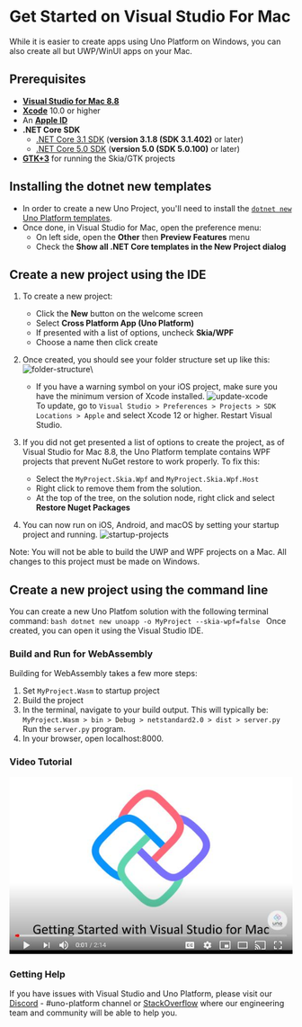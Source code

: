# Get Started on Visual Studio For Mac

While it is easier to create apps using Uno Platform on Windows, you can also create all but UWP/WinUI apps on your Mac.

## Prerequisites
* [**Visual Studio for Mac 8.8**](https://visualstudio.microsoft.com/vs/mac/)
* [**Xcode**](https://apps.apple.com/us/app/xcode/id497799835?mt=12) 10.0 or higher
* An [**Apple ID**](https://support.apple.com/en-us/HT204316)
* **.NET Core SDK**
    * [.NET Core 3.1 SDK](https://dotnet.microsoft.com/download/dotnet-core/3.1) (**version 3.1.8 (SDK 3.1.402)** or later)
    * [.NET Core 5.0 SDK](https://dotnet.microsoft.com/download/dotnet-core/5.0) (**version 5.0 (SDK 5.0.100)** or later)
* [**GTK+3**](https://formulae.brew.sh/formula/gtk+3) for running the Skia/GTK projects

## Installing the dotnet new templates
- In order to create a new Uno Project, you'll need to install the [`dotnet new` Uno Platform templates](get-started-dotnet-new.md).
- Once done, in Visual Studio for Mac, open the preference menu:
  - On left side, open the **Other** then **Preview Features** menu
  - Check the **Show all .NET Core templates in the New Project dialog**

## Create a new project using the IDE
1. To create a new project:
    - Click the **New** button on the welcome screen
    - Select **Cross Platform App (Uno Platform)**
    - If presented with a list of options, uncheck **Skia/WPF**
    - Choose a name then click create

1. Once created, you should see your folder structure set up like this:
![folder-structure](Assets/quick-start/vs-mac-folder-structure.png)\
    - If you have a warning symbol on your iOS project, make sure you have the minimum version of Xcode installed.
![update-xcode](Assets/quick-start/xcode-version-warning.jpg)\
To update, go to `Visual Studio > Preferences > Projects > SDK Locations > Apple` and select Xcode 12 or higher.
Restart Visual Studio.
1. If you did not get presented a list of options to create the project, as of Visual Studio for Mac 8.8, the Uno Platform template contains WPF projects that prevent NuGet restore to work properly. To fix this:
    - Select the `MyProject.Skia.Wpf` and `MyProject.Skia.Wpf.Host`
    - Right click to remove them from the solution.
    - At the top of the tree, on the solution node, right click and select **Restore Nuget Packages**
1. You can now run on iOS, Android, and macOS by setting your startup project and running.
![startup-projects](Assets/quick-start/vs-mac-build.png)
   
Note: You will not be able to build the UWP and WPF projects on a Mac. All changes to this project must be made on Windows.

## Create a new project using the command line

You can create a new Uno Platfom solution with the following terminal command:
    ```bash
    dotnet new unoapp -o MyProject --skia-wpf=false
    ```
Once created, you can open it using the Visual Studio IDE.


### Build and Run for WebAssembly

Building for WebAssembly takes a few more steps:

1. Set `MyProject.Wasm` to startup project
2. Build the project
3. In the terminal, navigate to your build output. This will typically be: `MyProject.Wasm > bin > Debug > netstandard2.0 > dist > server.py` Run the `server.py` program.
4. In your browser, open localhost:8000. 

### Video Tutorial
[![Getting Started Visual Studio Mac Video](Assets/vsmac-cover.JPG)](http://www.youtube.com/watch?v=ESGJr6kHQg0 "")

### Getting Help

If you have issues with Visual Studio and Uno Platform, please visit our [Discord](https://wwww.platform.uno/discord) - #uno-platform channel or [StackOverflow](https://stackoverflow.com/questions/tagged/uno-platform) where our engineering team and community will be able to help you. 

